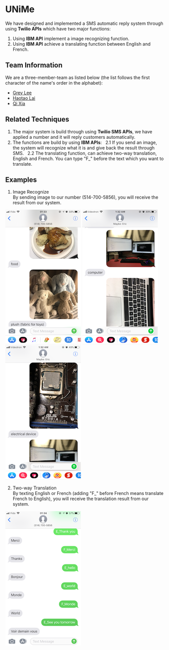 # UNiMe

We have designed and implemented a SMS automatic reply system through using **Twilio APIs** which have two major functions:

1. Using **IBM API** implement a image recognizing function.
2. Using **IBM API** achieve a translating function between English and French.

## Team Information

We are a three-member-team as listed below (the list follows the first character of the name's order in the alphabet):

- [Grey Lee](https://github.com/kidd-4)
- [Haotao Lai](http://laihaotao.me/about/)
- [Qi Xia](https://github.com/sakichat)

## Related Techniques

1. The major system is build through using **Twilio SMS APIs**, we have applied a number and it will reply customers automatically.
2. The functions are build by using **IBM APIs**:  
  2.1 If you send an image, the system will recognize what it is and give back the result through SMS.  
  2.2 The translating function, can achieve two-way translation, English and French. You can type "F_" before the text which you want to translate.

## Examples

1. Image Recognize  
  By sending image to our number (514-700-5856), you will receive the result from our system.  
  
  ![](./img/image1.png)
  ![](./img/image2.png)
  ![](./img/image3.png)
  
2. Two-way Translation  
  By texting English or French (adding "F_" before French means translate French to English), you will receive the translation result from our system.  
  
  ![](./img/text1.png)
